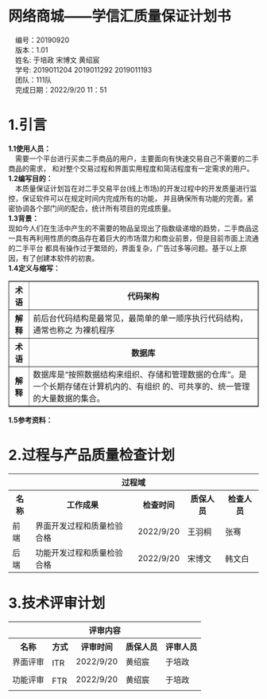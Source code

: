

# 网络商城——学信汇质量保证计划书 #
&emsp;编号：20190920  
&emsp;版本：1.01  
&emsp;姓名: 于培政 宋博文 黄绍宸  
&emsp;学号: 2019011204 2019011292 2019011193  
&emsp;团队：111队  
&emsp;完成日期：2022/9/20 11：51  

# 1.引言 #
**1.1使用人员：**  
&emsp;需要一个平台进行买卖二手商品的用户，主要面向有快速交易自己不需要的二手商品的需求，
和对整个交易过程和界面实用程度和简洁程度有一定需求的用户。  
**1.2编写目的：**  
&emsp;本质量保证计划旨在对二手交易平台(线上市场)的开发过程中的开发质量进行监控，保证软件可以在规定时间内完成所有的功能，
并且确保所有功能的完善。紧密协调各个部门间的配合，统计所有项目的完成质量。  
**1.3背景：**  
现如今人们在生活中产生的不需要的物品呈现出了指数级递增的趋势，二手商品这一具有再利用性质的商品存在着巨大的市场潜力和商业前景，但是目前市面上流通的二手平台
都具有操作过于繁琐的，界面复杂，广告过多等问题。基于以上原因，有了创建本软件的初衷。  
**1.4定义与缩写：**  
<table border="1">
<tr>
 <th>术语</th>
 <th colspan="3">代码架构</th>
</tr>
<tr>
  <th>解释</th>
  <td  colspan = "3">前后台代码结构是最常见，最简单的单一顺序执行代码结构，通常也称之
为裸机程序</td>

[//]: # (  <th>邮政编码</th>)

[//]: # (  <td>100000</td>)
<tr>
 <th>术语</th>
 <th colspan="3">数据库</th>
</tr>
<tr>
  <th>解释</th>
  <td  colspan = "3">数据库是“按照数据结构来组织、存储和管理数据的仓库”。是一个长期存储在计算机内的、有组织
的、可共享的、统一管理的大量数据的集合。</td>
</tr>
</table>

**1.5参考资料：**  

# 2.过程与产品质量检查计划 #  
<table>
<tr>
    <th colspan="5">过程域</th>
</tr>
<tr>
    <th>名称</th>
    <th>工作成果</th>
    <th>检查时间</th>
    <th>质保人员</th>
    <th>检查人员</th>
</tr>
<tr>
    <td>前端</td>
    <td>界面开发过程和质量检验合格</td>
    <td>2022/9/20</td>
    <td>王羽桐</td>
    <td>张骞</td>
</tr>
<tr>
    <td>后端</td>
    <td>功能开发过程和质量检验合格</td>
    <td>2022/9/20</td>
    <td>宋博文</td>
    <td>韩文白</td>
</tr>
</table>  

# 3.技术评审计划 # 
<table>
<tr>
    <th colspan="5">评审内容</th>
</tr>
<tr>
    <th>名称</th>
    <th>方式</th>
    <th>评审时间</th>
    <th>质保人员</th>
    <th>评审人员</th>
</tr>
<tr>
    <td>界面评审</td>
    <td rowspan="2">ITR</td>
    <td>2022/9/20</td>
    <td>黄绍宸</td>
    <td>于培政</td>
</tr>
<tr>
    <td rowspan="1"></td>
    <td rowspan="1"></td>
    <td rowspan="1"></td>
</tr>
<tr>
    <td>功能评审</td>
    <td rowspan="2">FTR</td>
    <td>2022/9/20</td>
    <td>黄绍宸</td>
    <td>于培政</td>
</tr>
<tr>
    <td rowspan="1"></td>
    <td rowspan="1"></td>
    <td rowspan="1"></td>
</tr>
</table>
